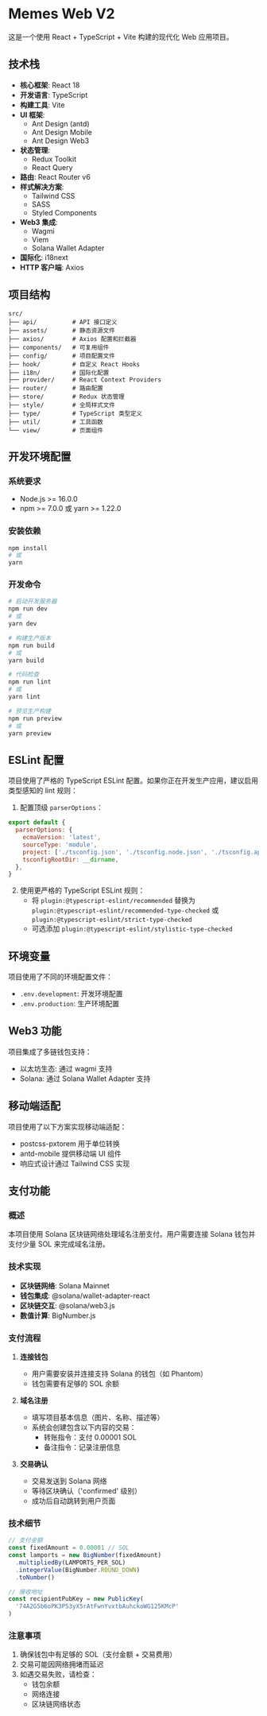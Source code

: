 # Memes Web V2

这是一个使用 React + TypeScript + Vite 构建的现代化 Web 应用项目。

## 技术栈

- **核心框架**: React 18
- **开发语言**: TypeScript
- **构建工具**: Vite
- **UI 框架**: 
  - Ant Design (antd)
  - Ant Design Mobile
  - Ant Design Web3
- **状态管理**: 
  - Redux Toolkit
  - React Query
- **路由**: React Router v6
- **样式解决方案**: 
  - Tailwind CSS
  - SASS
  - Styled Components
- **Web3 集成**:
  - Wagmi
  - Viem
  - Solana Wallet Adapter
- **国际化**: i18next
- **HTTP 客户端**: Axios

## 项目结构

```
src/
├── api/          # API 接口定义
├── assets/       # 静态资源文件
├── axios/        # Axios 配置和拦截器
├── components/   # 可复用组件
├── config/       # 项目配置文件
├── hook/         # 自定义 React Hooks
├── i18n/         # 国际化配置
├── provider/     # React Context Providers
├── router/       # 路由配置
├── store/        # Redux 状态管理
├── style/        # 全局样式文件
├── type/         # TypeScript 类型定义
├── util/         # 工具函数
└── view/         # 页面组件
```

## 开发环境配置

### 系统要求

- Node.js >= 16.0.0
- npm >= 7.0.0 或 yarn >= 1.22.0

### 安装依赖

```bash
npm install
# 或
yarn
```

### 开发命令

```bash
# 启动开发服务器
npm run dev
# 或
yarn dev

# 构建生产版本
npm run build
# 或
yarn build

# 代码检查
npm run lint
# 或
yarn lint

# 预览生产构建
npm run preview
# 或
yarn preview
```

## ESLint 配置

项目使用了严格的 TypeScript ESLint 配置。如果你正在开发生产应用，建议启用类型感知的 lint 规则：

1. 配置顶级 `parserOptions`：

```js
export default {
  parserOptions: {
    ecmaVersion: 'latest',
    sourceType: 'module',
    project: ['./tsconfig.json', './tsconfig.node.json', './tsconfig.app.json'],
    tsconfigRootDir: __dirname,
  },
}
```

2. 使用更严格的 TypeScript ESLint 规则：
   - 将 `plugin:@typescript-eslint/recommended` 替换为 `plugin:@typescript-eslint/recommended-type-checked` 或 `plugin:@typescript-eslint/strict-type-checked`
   - 可选添加 `plugin:@typescript-eslint/stylistic-type-checked`

## 环境变量

项目使用了不同的环境配置文件：
- `.env.development`: 开发环境配置
- `.env.production`: 生产环境配置

## Web3 功能

项目集成了多链钱包支持：
- 以太坊生态: 通过 wagmi 支持
- Solana: 通过 Solana Wallet Adapter 支持

## 移动端适配

项目使用了以下方案实现移动端适配：
- postcss-pxtorem 用于单位转换
- antd-mobile 提供移动端 UI 组件
- 响应式设计通过 Tailwind CSS 实现

## 支付功能

### 概述

本项目使用 Solana 区块链网络处理域名注册支付。用户需要连接 Solana 钱包并支付少量 SOL 来完成域名注册。

### 技术实现

- **区块链网络**: Solana Mainnet
- **钱包集成**: @solana/wallet-adapter-react
- **区块链交互**: @solana/web3.js
- **数值计算**: BigNumber.js

### 支付流程

1. **连接钱包**
   - 用户需要安装并连接支持 Solana 的钱包（如 Phantom）
   - 钱包需要有足够的 SOL 余额

2. **域名注册**
   - 填写项目基本信息（图片、名称、描述等）
   - 系统会创建包含以下内容的交易：
     - 转账指令：支付 0.00001 SOL
     - 备注指令：记录注册信息

3. **交易确认**
   - 交易发送到 Solana 网络
   - 等待区块确认（'confirmed' 级别）
   - 成功后自动跳转到用户页面

### 技术细节

```typescript
// 支付金额
const fixedAmount = 0.00001 // SOL
const lamports = new BigNumber(fixedAmount)
  .multipliedBy(LAMPORTS_PER_SOL)
  .integerValue(BigNumber.ROUND_DOWN)
  .toNumber()

// 接收地址
const recipientPubKey = new PublicKey(
  '74A2G5b6oPK3PS3yX5rAtFwnYvxtbAuhckoWG125KMcP'
)
```

### 注意事项

1. 确保钱包中有足够的 SOL（支付金额 + 交易费用）
2. 交易可能因网络拥堵而延迟
3. 如遇交易失败，请检查：
   - 钱包余额
   - 网络连接
   - 区块链网络状态
